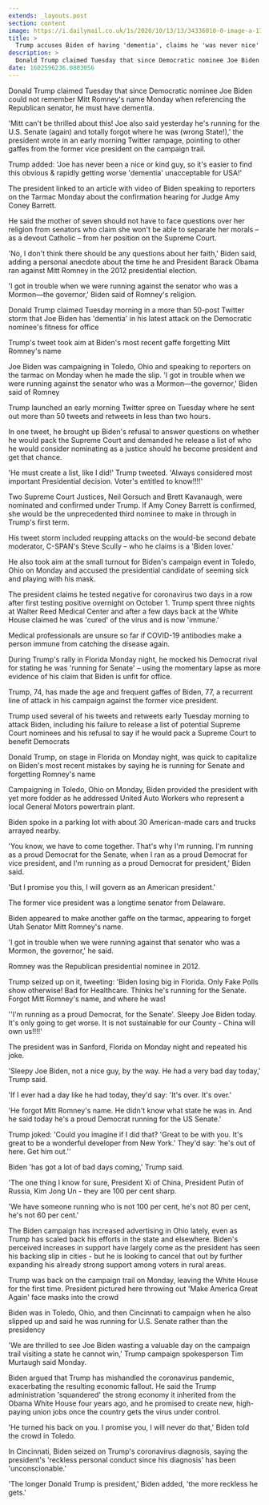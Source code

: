 ```yaml
--- 
extends: _layouts.post 
section: content 
image: https://i.dailymail.co.uk/1s/2020/10/13/13/34336010-0-image-a-17_1602593239615.jpg 
title: > 
  Trump accuses Biden of having 'dementia', claims he 'was never nice' in early-morning tweet storm 
description: > 
  Donald Trump claimed Tuesday that since Democratic nominee Joe Biden could not remember Mitt Romney's name Monday when referencing the Republican senator, he must have dementia.Biden appeared to make another gaffe on the tarmac, appearing to forget Utah Senator Mitt Romney's name.'Sleepy Joe Biden, not a nice guy, by the way.The Biden campaign has increased advertising in Ohio lately, even as Trump has scaled back his efforts in the state and elsewhere.'The longer Donald Trump is president,' Biden added, 'the more reckless he gets.' 
date: 1602596236.0803056 
--- 
```

Donald Trump claimed Tuesday that since Democratic nominee Joe Biden could not remember Mitt Romney's name Monday when referencing the Republican senator, he must have dementia.

'Mitt can't be thrilled about this! Joe also said yesterday he's running for the U.S. Senate (again) and totally forgot where he was (wrong State!),' the president wrote in an early morning Twitter rampage, pointing to other gaffes from the former vice president on the campaign trail.

Trump added: 'Joe has never been a nice or kind guy, so it's easier to find this obvious & rapidly getting worse 'dementia' unacceptable for USA!'

The president linked to an article with video of Biden speaking to reporters on the Tarmac Monday about the confirmation hearing for Judge Amy Coney Barrett.

He said the mother of seven should not have to face questions over her religion from senators who claim she won't be able to separate her morals – as a devout Catholic – from her position on the Supreme Court.

'No, I don't think there should be any questions about her faith,' Biden said, adding a personal anecdote about the time he and President Barack Obama ran against Mitt Romney in the 2012 presidential election.

'I got in trouble when we were running against the senator who was a Mormon—the governor,' Biden said of Romney's religion.

Donald Trump claimed Tuesday morning in a more than 50-post Twitter storm that Joe Biden has 'dementia' in his latest attack on the Democratic nominee's fitness for office

Trump's tweet took aim at Biden's most recent gaffe forgetting Mitt Romney's name

Joe Biden was campaigning in Toledo, Ohio and speaking to reporters on the tarmac on Monday when he made the slip. 'I got in trouble when we were running against the senator who was a Mormon—the governor,' Biden said of Romney

Trump launched an early morning Twitter spree on Tuesday where he sent out more than 50 tweets and retweets in less than two hours.

In one tweet, he brought up Biden's refusal to answer questions on whether he would pack the Supreme Court and demanded he release a list of who he would consider nominating as a justice should he become president and get that chance.

'He must create a list, like I did!' Trump tweeted. 'Always considered most important Presidential decision. Voter's entitled to know!!!!'

Two Supreme Court Justices, Neil Gorsuch and Brett Kavanaugh, were nominated and confirmed under Trump. If Amy Coney Barrett is confirmed, she would be the unprecedented third nominee to make in through in Trump's first term.

His tweet storm included reupping attacks on the would-be second debate moderator, C-SPAN's Steve Scully – who he claims is a 'Biden lover.'

He also took aim at the small turnout for Biden's campaign event in Toledo, Ohio on Monday and accused the presidential candidate of seeming sick and playing with his mask.

The president claims he tested negative for coronavirus two days in a row after first testing positive overnight on October 1. Trump spent three nights at Walter Reed Medical Center and after a few days back at the White House claimed he was 'cured' of the virus and is now 'immune.'

Medical professionals are unsure so far if COVID-19 antibodies make a person immune from catching the disease again.

During Trump's rally in Florida Monday night, he mocked his Democrat rival for stating he was 'running for Senate' – using the momentary lapse as more evidence of his claim that Biden is unfit for office.

Trump, 74, has made the age and frequent gaffes of Biden, 77, a recurrent line of attack in his campaign against the former vice president.

Trump used several of his tweets and retweets early Tuesday morning to attack Biden, including his failure to release a list of potential Supreme Court nominees and his refusal to say if he would pack a Supreme Court to benefit Democrats

Donald Trump, on stage in Florida on Monday night, was quick to capitalize on Biden's most recent mistakes by saying he is running for Senate and forgetting Romney's name

Campaigning in Toledo, Ohio on Monday, Biden provided the president with yet more fodder as he addressed United Auto Workers who represent a local General Motors powertrain plant.

Biden spoke in a parking lot with about 30 American-made cars and trucks arrayed nearby.

'You know, we have to come together. That's why I'm running. I'm running as a proud Democrat for the Senate, when I ran as a proud Democrat for vice president, and I'm running as a proud Democrat for president,' Biden said.

'But I promise you this, I will govern as an American president.'

The former vice president was a longtime senator from Delaware.

Biden appeared to make another gaffe on the tarmac, appearing to forget Utah Senator Mitt Romney's name.

'I got in trouble when we were running against that senator who was a Mormon, the governor,' he said.

Romney was the Republican presidential nominee in 2012.

Trump seized up on it, tweeting: 'Biden losing big in Florida. Only Fake Polls show otherwise! Bad for Healthcare. Thinks he's running for the Senate. Forgot Mitt Romney's name, and where he was!

''I'm running as a proud Democrat, for the Senate'. Sleepy Joe Biden today. It's only going to get worse. It is not sustainable for our County - China will own us!!!!'

The president was in Sanford, Florida on Monday night and repeated his joke.

'Sleepy Joe Biden, not a nice guy, by the way. He had a very bad day today,' Trump said.

'If I ever had a day like he had today, they'd say: 'It's over. It's over.'

'He forgot Mitt Romney's name. He didn't know what state he was in. And he said today he's a proud Democrat running for the US Senate.'

Trump joked: 'Could you imagine if I did that? 'Great to be with you. It's great to be a wonderful developer from New York.' They'd say: 'he's out of here. Get him out.''

Biden 'has got a lot of bad days coming,' Trump said.

'The one thing I know for sure, President Xi of China, President Putin of Russia, Kim Jong Un - they are 100 per cent sharp.

'We have someone running who is not 100 per cent, he's not 80 per cent, he's not 60 per cent.'

The Biden campaign has increased advertising in Ohio lately, even as Trump has scaled back his efforts in the state and elsewhere. Biden's perceived increases in support have largely come as the president has seen his backing slip in cities - but he is looking to cancel that out by further expanding his already strong support among voters in rural areas.

Trump was back on the campaign trail on Monday, leaving the White House for the first time. President pictured here throwing out 'Make America Great Again' face masks into the crowd

Biden was in Toledo, Ohio, and then Cincinnati to campaign when he also slipped up and said he was running for U.S. Senate rather than the presidency

'We are thrilled to see Joe Biden wasting a valuable day on the campaign trail visiting a state he cannot win,' Trump campaign spokesperson Tim Murtaugh said Monday.

Biden argued that Trump has mishandled the coronavirus pandemic, exacerbating the resulting economic fallout. He said the Trump administration 'squandered' the strong economy it inherited from the Obama White House four years ago, and he promised to create new, high-paying union jobs once the country gets the virus under control.

'He turned his back on you. I promise you, I will never do that,' Biden told the crowd in Toledo.

In Cincinnati, Biden seized on Trump's coronavirus diagnosis, saying the president's 'reckless personal conduct since his diagnosis' has been 'unconscionable.'

'The longer Donald Trump is president,' Biden added, 'the more reckless he gets.'